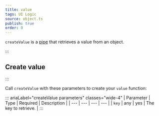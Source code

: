 ```yaml
---
title: value
tags: UI Logic
source: object.ts
publish: true
order: 0
---
```


`createValue` is a [pipe](/docs/logic/pipes-overview) that retrieves a value from an object.


:::
## Create value
:::

Call `createValue` with these parameters to create your `value` function:

::: ariaLabel="createValue parameters" classes="wide-4"
| Parameter | Type | Required | Description |
| --- | --- | --- | --- |
| `key` | any | yes | The key to retrieve. |
:::
